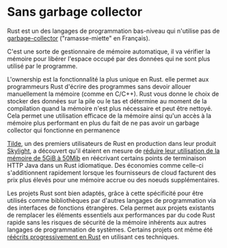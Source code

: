 # Sans garbage collector

Rust est un des langages de programmation bas-niveau qui n'utilise pas de [garbage-collector](https://en.wikipedia.org/wiki/Garbage_collection_(computer_science)) ("ramasse-miette" en Français).

C'est une sorte de gestionnaire de mémoire automatique, il va vérifier la mémoire pour libérer l'espace occupé par des données qui ne sont plus utilisé par le programme.

L'ownership est la fonctionnalité la plus unique en Rust. elle permet aux programmeurs Rust d'écrire des programmes sans devoir allouer manuellement la mémoire (comme en C/C++). Rust vous donne le choix de stocker des données sur la pile ou le tas et détermine au moment de la compilation quand la mémoire n'est plus nécessaire et peut être nettoyé. Cela permet une utilisation efficace de la mémoire ainsi qu'un accès à la mémoire plus performant en plus du fait de ne pas avoir un garbage collector qui fonctionne en permanence

[Tilde](https://www.tilde.io/), un des premiers utilisateurs de Rust en production dans leur produit [Skylight](https://www.skylight.io/), a découvert qu'il étaient en mesure de [réduire leur utilisation de la mémoire de 5GiB à 50Mib](https://www.rust-lang.org/static/pdfs/Rust-Tilde-Whitepaper.pdf) en réécrivant certains points de terminaison HTTP Java dans un Rust idiomatique. Des économies comme celle-ci s'additionnent rapidement lorsque les fournisseurs de cloud facturent des prix plus élevés pour une mémoire accrue ou des noeuds supplémentaires.

Les projets Rust sont bien adaptés, grâce à cette spécificité pour être utilisés comme bibliothèques par d'autres langages de programmation via des interfaces de fonctions étrangères. Cela permet aux projets existants de remplacer les éléments essentiels aux performances par du code Rust rapide sans les risques de sécurité de la mémoire inhérents aux autres langages de programmation de systèmes. Certains projets ont même été [réécrits progressivement en Rust](https://people.gnome.org/~federico/blog/librsvg-is-almost-rustified.html) en utilisant ces techniques.
